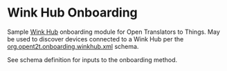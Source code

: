 # Wink Hub Onboarding
Sample [Wink Hub](http://www.wink.com/) onboarding module for Open Translators to Things. May be used to discover devices connected to a Wink Hub per the 
[org.opent2t.onboarding.winkhub.xml](https://github.com/opent2t/onboarding/blob/master/org.opent2t.onboarding.winkhub/org.opent2t.onboarding.winkhub.xml) schema.

See schema definition for inputs to the onboarding method.